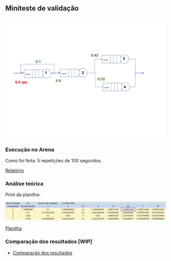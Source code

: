 ## Miniteste de validação

![](miniteste_validacao.png)

### Execução no Arena

Como foi feita: 5 repetições de 100 segundos.

[Relatório](relatorio.pdf)

### Análise teórica

Print da planilha:

![](planilha.png)


[Planilha](https://docs.google.com/spreadsheets/d/13dRxwPDSOyrS1W-dvfQ4wxaxE2ltN8iHrgc7BdUZeKE/edit?usp=sharing)

### Comparação dos resultados [WIP]

* [Comparação dos resultados](https://docs.google.com/document/d/1bP5dStXWoPQJWOjoQFaD4m4BA41aAe4d2btSyAz0P9w/edit?usp=sharing)
